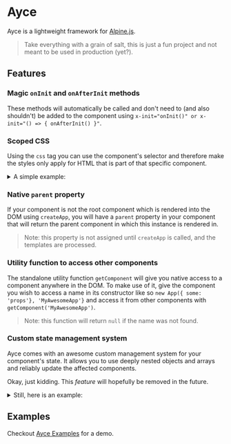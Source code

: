 # Ayce

Ayce is a lightweight framework for [Alpine.js](https://github.com/alpinejs/alpine).

> Take everything with a grain of salt, this is just a fun project and not meant to be used in production (yet?).

## Features

### Magic `onInit` and `onAfterInit` methods

These methods will automatically be called and don't need to (and also shouldn't) be added to the component using `x-init="onInit()" or x-init="() => { onAfterInit() }"`.

### Scoped CSS

Using the `css` tag you can use the component's selector and therefore make the styles only apply for HTML that is part of that specific component.

<details>

  <summary>A simple example:</summary>

  Using `${self}` here is just syntactic sugar for `${self.selector}`.
  The selector is just a simple property that holds the selector string.

  ```ts
  @Component<ColorExample>({
    template: `
      <p x-text="'Look at me, I am ' + props.color"><p>
    `,
    styles: ({ self, props }) => css`
      ${self} {
        color: ${props.color};
      }
    `,
  })
  class ColorExample extends AyceComponent<{}, { color: string }> { }

  @Component({
    template: html`
      ${new ColorExample({ color: 'red' })}
      ${new ColorExample({ color: 'blue' })}
    `,
  })
  class App extends AyceComponent { }

  createApp(new App(), document.getElementById('root')!);
  ```

</details>

### Native `parent` property

If your component is not the root component which is rendered into the DOM using `createApp`, you will have a `parent` property in your component that will return the parent component in which this instance is rendered in.

> Note: this property is not assigned until `createApp` is called, and the templates are processed.

### Utility function to access other components

The standalone utility function `getComponent` will give you native access to a component anywhere in the DOM.
To make use of it, give the component you wish to access a name in its constructor like so `new App({ some: 'props'}, 'MyAwesomeApp'}` and access it from other components with `getComponent('MyAwesomeApp')`.

> Note: this function will return `null` if the name was not found.

### Custom state management system

Ayce comes with an awesome custom management system for your component's state. It allows you to use deeply nested objects and arrays and reliably update the affected components.

Okay, just kidding. This _feature_ will hopefully be removed in the future.

<details>

  <summary>Still, here is an example:</summary>

  ```ts
  @Component<Counter>({
    template: `
      <button x-text="state.time" @click="onClick()"></button>
    `,
    state: {
      intervalId: null,
      time: 20,
    },
  })
  export class Counter extends AyceComponent<{
    intervalId: null | number;
    time: number;
  }> {
    onClick(): void {
      if (this.state.intervalId !== null) {
        this.stop();
        return;
      } else if (this.state.time === 0) {
        this.reset();
      }
      this.start();
    }

    start(): void {
      --this.state.time;
      this.state.intervalId = setInterval(() => {
        --this.state.time;
        if (this.state.time === 0) {
          this.stop();
        }
      }, 1000);
    }

    stop(): void {
      if (this.state.intervalId !== null) {
        clearInterval(this.state.intervalId);
        this.state.intervalId = null;
      }
    }

    reset(): void {
      this.state.time = 20;
    }
  }

  createApp(new Counter(), document.getElementById('root')!);
  ```

</details>

## Examples

Checkout [Ayce Examples](https://github.com/qysp/ayce-examples) for a demo.
